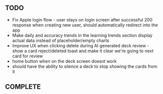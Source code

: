 ## TODO

- Fix Apple login flow - user stays on login screen after successful 200 response when creating new user, should automatically redirect into the app
- Make daily and accuracy trends in the learning trends section display actual data instead of placeholder/empty charts
- Improve UX when clicking delete during AI generated deck review - show a card reject/deleted toast and make it clear we're going to next card for review
- home button when on the deck screen doesnt work
- should have the ability to silence a deck to stop showing the cards from it
## COMPLETE
